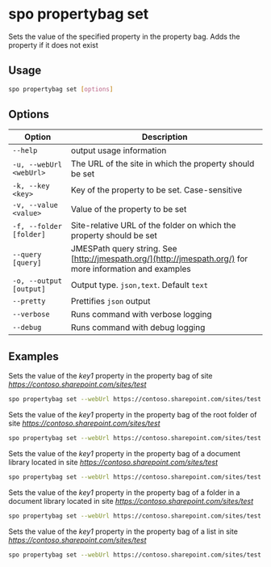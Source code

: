 # spo propertybag set

Sets the value of the specified property in the property bag. Adds the property if it does not exist

## Usage

```sh
spo propertybag set [options]
```

## Options

Option|Description
------|-----------
`--help`|output usage information
`-u, --webUrl <webUrl>`|The URL of the site in which the property should be set
`-k, --key <key>`|Key of the property to be set. Case-sensitive
`-v, --value <value>`|Value of the property to be set
`-f, --folder [folder]`|Site-relative URL of the folder on which the property should be set
`--query [query]`|JMESPath query string. See [http://jmespath.org/](http://jmespath.org/) for more information and examples
`-o, --output [output]`|Output type. `json,text`. Default `text`
`--pretty`|Prettifies `json` output
`--verbose`|Runs command with verbose logging
`--debug`|Runs command with debug logging

## Examples

Sets the value of the _key1_ property in the property bag of site _https://contoso.sharepoint.com/sites/test_

```sh
spo propertybag set --webUrl https://contoso.sharepoint.com/sites/test --key key1 --value value1
```

Sets the value of the _key1_ property in the property bag of the root folder of site _https://contoso.sharepoint.com/sites/test_

```sh
spo propertybag set --webUrl https://contoso.sharepoint.com/sites/test --key key1 --value value1 --folder /
```

Sets the value of the _key1_ property in the property bag of a document library located in site _https://contoso.sharepoint.com/sites/test_

```sh
spo propertybag set --webUrl https://contoso.sharepoint.com/sites/test --key key1 --value value1 --folder '/Shared Documents'
```

Sets the value of the _key1_ property in the property bag of a folder in a document library located in site _https://contoso.sharepoint.com/sites/test_

```sh
spo propertybag set --webUrl https://contoso.sharepoint.com/sites/test --key key1 --value value1 --folder '/Shared Documents/MyFolder'
```

Sets the value of the _key1_ property in the property bag of a list in site _https://contoso.sharepoint.com/sites/test_

```sh
spo propertybag set --webUrl https://contoso.sharepoint.com/sites/test --key key1 --value value1 --folder /Lists/MyList
```
